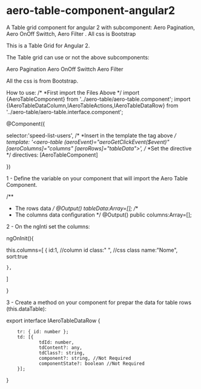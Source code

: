 # aero-table-component-angular2
A Table grid component for angular 2 with subcomponent: Aero Pagination, Aero OnOff Swittch, Aero Filter . 
All css is Bootstrap

This is a Table Grid for Angular 2.

The Table grid can use or not the above subcomponents:

  Aero Pagination
  Aero OnOff Swittch
  Aero Filter

All the css is from Bootstrap.

How to use:
/*
*First import the Files Above
*/
import {AeroTableComponent} from '../aero-table/aero-table.component';
import  {IAeroTableDataColumn,IAeroTableActions,IAeroTableDataRow} from '../aero-table/aero-table.interface.component';

@Component({
  
selector:'speed-list-users',
/*
*Insert in the template the tag above
*/
template:  '<aero-table (aeroEvent)="aeroGetClickEvent($event)" [aeroColumns]="columns" [aeroRows]="tableData"></aero-table>',
/*
*Set the directive
*/
directives: [AeroTableComponent]

})

1 - Define the variable on your component that will import the Aero Table Component.

/**
 * The rows data
 */
@Output() tableData:Array<any>=[];
/**
 * The columns data configuration
 */
@Output()  public columns:Array<IAeroTableDataColumn>=[];



2 - On the ngInti set the columns:


ngOnInit(){

this.columns=[
        {
        id:1, //column id
        class:" ", //css class
        name:"Nome",
        sort:true

    },
  
  ]

}


3 - Create a method on your component for prepar the data for table rows (this.dataTable):

export interface IAeroTableDataRow {

        tr: { id: number };
        td: [{
                tdId: number,
                tdContent?: any,
                tdClass?: string,
                component?: string, //Not Required 
                componentState?: boolean //Not Required 
        }];

}





